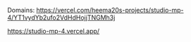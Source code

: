 Domains:
https://vercel.com/heema20s-projects/studio-mp-4/YT1vydYb2ufo2VdHdHojjTNGMh3j

https://studio-mp-4.vercel.app/

